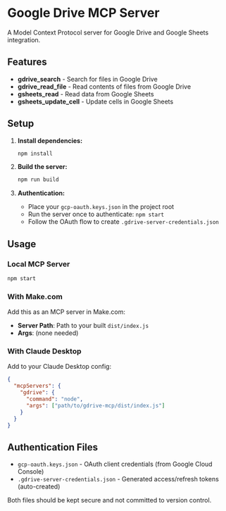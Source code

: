 # Google Drive MCP Server

A Model Context Protocol server for Google Drive and Google Sheets integration.

## Features

- **gdrive_search** - Search for files in Google Drive
- **gdrive_read_file** - Read contents of files from Google Drive  
- **gsheets_read** - Read data from Google Sheets
- **gsheets_update_cell** - Update cells in Google Sheets

## Setup

1. **Install dependencies:**
   ```bash
   npm install
   ```

2. **Build the server:**
   ```bash
   npm run build
   ```

3. **Authentication:**
   - Place your `gcp-oauth.keys.json` in the project root
   - Run the server once to authenticate: `npm start`
   - Follow the OAuth flow to create `.gdrive-server-credentials.json`

## Usage

### Local MCP Server
```bash
npm start
```

### With Make.com
Add this as an MCP server in Make.com:
- **Server Path**: Path to your built `dist/index.js`
- **Args**: (none needed)

### With Claude Desktop
Add to your Claude Desktop config:
```json
{
  "mcpServers": {
    "gdrive": {
      "command": "node",
      "args": ["path/to/gdrive-mcp/dist/index.js"]
    }
  }
}
```

## Authentication Files

- `gcp-oauth.keys.json` - OAuth client credentials (from Google Cloud Console)
- `.gdrive-server-credentials.json` - Generated access/refresh tokens (auto-created)

Both files should be kept secure and not committed to version control.
